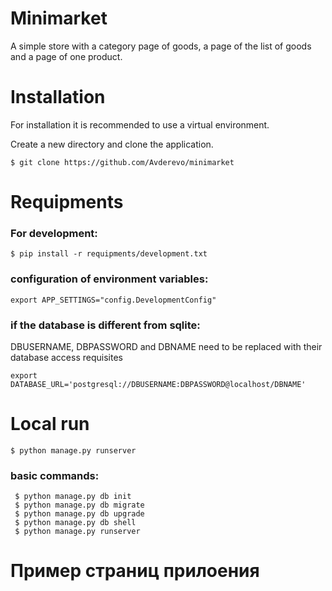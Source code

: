# Minimarket
A simple store with a category page of goods, a page of the list of goods and a page of one product.

# Installation

For installation it is recommended to use a virtual environment.


Create a new directory and clone the application.

```
$ git clone https://github.com/Avderevo/minimarket
```

# Requipments

### For development:

```
$ pip install -r requipments/development.txt
```
### configuration of environment variables:

```
export APP_SETTINGS="config.DevelopmentConfig"
```

### if the database is different from sqlite:


DBUSERNAME, DBPASSWORD and DBNAME need to be replaced with their database access requisites

```
export DATABASE_URL='postgresql://DBUSERNAME:DBPASSWORD@localhost/DBNAME'
```

# Local run

```
$ python manage.py runserver
```

### basic commands:

```
 $ python manage.py db init
 $ python manage.py db migrate
 $ python manage.py db upgrade
 $ python manage.py db shell
 $ python manage.py runserver
```
# Пример страниц прилоения

